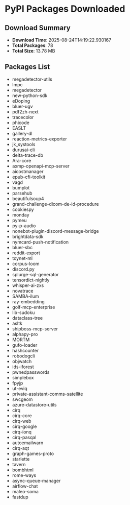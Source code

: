# PyPI Packages Downloaded

## Download Summary
- **Download Time**: 2025-08-24T14:19:22.930167
- **Total Packages**: 78
- **Total Size**: 13.78 MB

## Packages List
- megadetector-utils
- lmpc
- megadetector
- new-python-sdk
- eDoping
- bluer-ugv
- pdf2zh-next
- tracecolor
- phicode
- EASLT
- gallery-dl
- reaction-metrics-exporter
- jk_systools
- durusai-cli
- delta-trace-db
- Ara-core
- axmp-openapi-mcp-server
- aicostmanager
- epub-cfi-toolkit
- vagd
- bumplot
- parsehub
- beautifulsoup4
- grand-challenge-dicom-de-id-procedure
- cookiespy
- monday
- pymeu
- py-p-audio
- nonebot-plugin-discord-message-bridge
- brightdata-sdk
- nymcard-push-notification
- bluer-sbc
- reddit-export
- toynet-ml
- corpus-loom
- discord.py
- splurge-sql-generator
- tensordict-nightly
- whisper-ai-zxs
- novatrace
- SAMBA-ilum
- ray-embedding
- golf-mcp-enterprise
- lib-sudoku
- dataclass-tree
- asltk
- shipboss-mcp-server
- alphapy-pro
- MORTM
- gufo-loader
- hashcounter
- robodogcli
- objwatch
- ids-iforest
- pwnedpasswords
- simplebox
- fpyjp
- ut-eviq
- private-assistant-comms-satellite
- swcgeom
- azure-datastore-utils
- cirq
- cirq-core
- cirq-web
- cirq-google
- cirq-ionq
- cirq-pasqal
- autoemailwarn
- cirq-aqt
- graph-games-proto
- starlette
- tavern
- bombhtml
- rome-ways
- async-queue-manager
- airflow-chat
- maleo-soma
- fastdup
